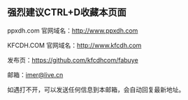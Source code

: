 强烈建议CTRL+D收藏本页面
---------------------------------

ppxdh.com 官网域名：http://www.ppxdh.com

KFCDH.COM 官网域名：http://www.kfcdh.com

发布页：https://github.com/kfcdhcom/fabuye

邮箱：imer@live.cn

如遇打不开，可以发送任何信息到本邮箱，会自动回复最新地址。
